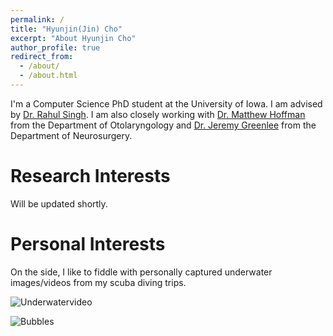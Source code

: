 ```yaml
---
permalink: /
title: "Hyunjin(Jin) Cho"
excerpt: "About Hyunjin Cho"
author_profile: true
redirect_from: 
  - /about/
  - /about.html
---
```


I'm a Computer Science PhD student at the University of Iowa. I am advised by [Dr. Rahul Singh](https://cs.uiowa.edu/people/rahul-singh). I am also closely working with [Dr. Matthew Hoffman](https://uihc.org/providers/matthew-hoffman) from the Department of Otolaryngology and [Dr. Jeremy Greenlee](https://medicine.uiowa.edu/neurosurgery/profile/jeremy-greenlee) from the Department of Neurosurgery.

Research Interests
======
Will be updated shortly.

Personal Interests
======
On the side, I like to fiddle with personally captured underwater images/videos from my scuba diving trips.

![Underwatervideo](http://UIowaJinCho.github.io/images/underwater.gif)

![Bubbles](http://UIowaJinCho.github.io/images/bubbles.gif)